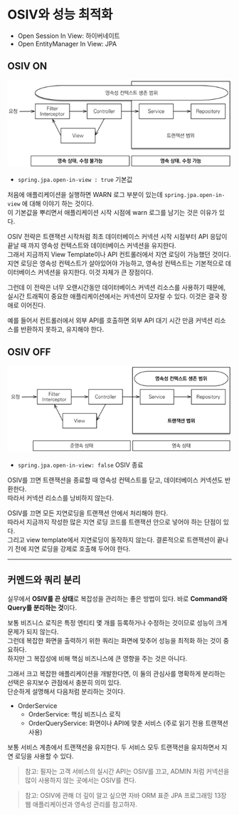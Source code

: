 # OSIV와 성능 최적화

- Open Session In View: 하이버네이트
- Open EntityManager In View: JPA

## OSIV ON
![img.png](image/section5/img.png)  
- `spring.jpa.open-in-view : true` 기본값

처음에 애플리케이션을 실행하면 WARN 로그 부분이 있는데 `spring.jpa.open-in-view` 에 대해 이야기 하는 것이다.  
이 기본값을 뿌리면서 애플리케이션 시작 시점에 warn 로그를 남기는 것은 이유가 있다.  

OSIV 전략은 트랜잭션 시작처럼 최초 데이터베이스 커넥션 시작 시점부터 API 응답이 끝날 때 까지 영속성 컨텍스트와 데이터베이스 커넥션을 유지한다.   
그래서 지금까지 View Template이나 API 컨트롤러에서 지연 로딩이 가능했던 것이다.  
지연 로딩은 영속성 컨텍스트가 살아있어야 가능하고, 영속성 컨텍스트는 기본적으로 데이터베이스 커넥션을 유지한다. 이것 자체가 큰 장점이다.  

그런데 이 전략은 너무 오랜시간동안 데이터베이스 커넥션 리소스를 사용하기 때문에, 실시간 트래픽이 중요한 애플리케이션에서는 커넥션이 모자랄 수 있다. 이것은 결국 장애로 이어진다.  

예를 들어서 컨트롤러에서 외부 API를 호출하면 외부 API 대기 시간 만큼 커넥션 리소스를 반환하지 못하고, 유지해야 한다.  

## OSIV OFF
![img_1.png](image/section5/img_1.png)  
- `spring.jpa.open-in-view: false` OSIV 종료

OSIV를 끄면 트랜잭션을 종료할 때 영속성 컨텍스트를 닫고, 데이터베이스 커넥션도 반환한다.  
따라서 커넥션 리소스를 낭비하지 않는다.  

OSIV를 끄면 모든 지연로딩을 트랜잭션 안에서 처리해야 한다.  
따라서 지금까지 작성한 많은 지연 로딩 코드를 트랜잭션 안으로 넣어야 하는 단점이 있다.  
그리고 view template에서 지연로딩이 동작하지 않는다. 결론적으로 트랜잭션이 끝나기 전에 지연 로딩을 강제로 호출해 두어야 한다.

---
## 커멘드와 쿼리 분리
실무에서 **OSIV를 끈 상태**로 복잡성을 관리하는 좋은 방법이 있다. 바로 **Command와 Query를 분리하는 것**이다.  

보통 비즈니스 로직은 특정 엔티티 몇 개를 등록하거나 수정하는 것이므로 성능이 크게 문제가 되지 않는다.  
그런데 복잡한 화면을 출력하기 위한 쿼리는 화면에 맞추어 성능을 최적화 하는 것이 중요하다.  
하지만 그 복잡성에 비해 핵심 비즈니스에 큰 영향을 주는 것은 아니다.  

그래서 크고 복잡한 애플리케이션을 개발한다면, 이 둘의 관심사를 명확하게 분리하는 선택은 유지보수 관점에서 충분히 의미 있다.  
단순하게 설명해서 다음처럼 분리하는 것이다.  

- OrderService 
  - OrderService: 핵심 비즈니스 로직 
  - OrderQueryService: 화면이나 API에 맞춘 서비스 (주로 읽기 전용 트랜잭션 사용)

보통 서비스 계층에서 트랜잭션을 유지한다. 두 서비스 모두 트랜잭션을 유지하면서 지연 로딩을 사용할 수 있다.  

> 참고: 필자는 고객 서비스의 실시간 API는 OSIV를 끄고, ADMIN 처럼 커넥션을 많이 사용하지 않는 곳에서는 OSIV를 켠다.

> 참고: OSIV에 관해 더 깊이 알고 싶으면 자바 ORM 표준 JPA 프로그래밍 13장 웹 애플리케이션과 영속성 관리를 참고하자.